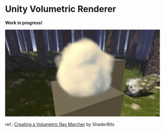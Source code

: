 # Unity Volumetric Renderer
**Work in progress!**

![Screenshot](Screenshots/0.png)

ref.: [Creating a Volumetric Ray Marcher](https://shaderbits.com/blog/creating-volumetric-ray-marcher) by ShaderBits